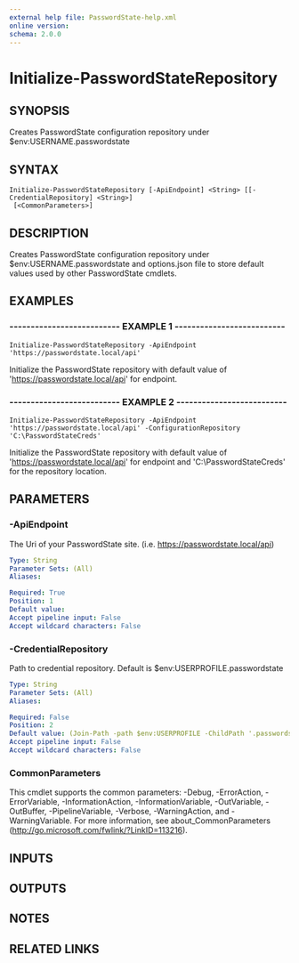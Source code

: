 ```yaml
---
external help file: PasswordState-help.xml
online version: 
schema: 2.0.0
---
```


# Initialize-PasswordStateRepository
## SYNOPSIS
Creates PasswordState configuration repository under $env:USERNAME\.passwordstate
## SYNTAX

```
Initialize-PasswordStateRepository [-ApiEndpoint] <String> [[-CredentialRepository] <String>]
 [<CommonParameters>]
```

## DESCRIPTION
Creates PasswordState configuration repository under $env:USERNAME\.passwordstate and options.json file to store default values used by other PasswordState cmdlets.
## EXAMPLES

### -------------------------- EXAMPLE 1 --------------------------
```
Initialize-PasswordStateRepository -ApiEndpoint 'https://passwordstate.local/api'
```

Initialize the PasswordState repository with default value of 'https://passwordstate.local/api' for endpoint.
### -------------------------- EXAMPLE 2 --------------------------
```
Initialize-PasswordStateRepository -ApiEndpoint 'https://passwordstate.local/api' -ConfigurationRepository 'C:\PasswordStateCreds'
```

Initialize the PasswordState repository with default value of 'https://passwordstate.local/api' for endpoint and 'C:\PasswordStateCreds'
for the repository location.
## PARAMETERS

### -ApiEndpoint
The Uri of your PasswordState site.
(i.e.
https://passwordstate.local/api)

```yaml
Type: String
Parameter Sets: (All)
Aliases: 

Required: True
Position: 1
Default value: 
Accept pipeline input: False
Accept wildcard characters: False
```

### -CredentialRepository
Path to credential repository.
Default is $env:USERPROFILE\.passwordstate

```yaml
Type: String
Parameter Sets: (All)
Aliases: 

Required: False
Position: 2
Default value: (Join-Path -path $env:USERPROFILE -ChildPath '.passwordstate' -Verbose:$false)
Accept pipeline input: False
Accept wildcard characters: False
```

### CommonParameters
This cmdlet supports the common parameters: -Debug, -ErrorAction, -ErrorVariable, -InformationAction, -InformationVariable, -OutVariable, -OutBuffer, -PipelineVariable, -Verbose, -WarningAction, and -WarningVariable. For more information, see about_CommonParameters (http://go.microsoft.com/fwlink/?LinkID=113216).
## INPUTS

## OUTPUTS

## NOTES

## RELATED LINKS

